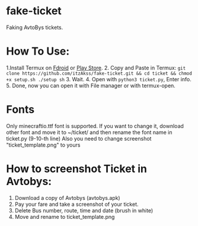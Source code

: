 # fake-ticket
Faking AvtoBys tickets.
# How To Use:
1.Install Termux on [Fdroid](https://f-droid.org/en/packages/com.termux/) or [Play Store](https://play.google.com/store/apps/details?id=com.termux).
2. Copy and Paste in Termux: 
`git clone https://github.com/itzAkss/fake-ticket.git &&
cd ticket && chmod +x setup.sh
./setup sh`
3. Wait.
4. Open with `python3 ticket.py`, Enter info.
5. Done, now you can open it with File manager or with termux-open.
# Fonts
Only minecraftio.ttf font is supported. If you want to change it, download other font and move it to ~/ticket/ and then rename the font name in ticket.py (9-10-th line)
Also you need to change screenshot "ticket_template.png" to yours
# How to screenshot Ticket in Avtobys:
1. Download a copy of Avtobys (avtobys.apk)
2. Pay your fare and take a screenshot of your ticket.
3. Delete Bus number, route, time and date (brush in white)
4. Move and rename to ticket_template.png
